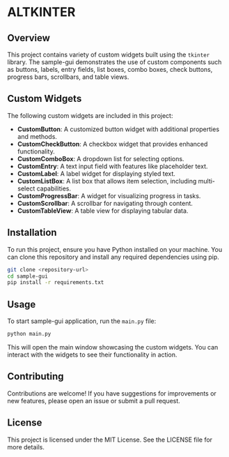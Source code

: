 # ALTKINTER

## Overview
This project contains variety of custom widgets built using the `tkinter` library. The sample-gui demonstrates the use of custom components such as buttons, labels, entry fields, list boxes, combo boxes, check buttons, progress bars, scrollbars, and table views.

## Custom Widgets
The following custom widgets are included in this project:

- **CustomButton**: A customized button widget with additional properties and methods.
- **CustomCheckButton**: A checkbox widget that provides enhanced functionality.
- **CustomComboBox**: A dropdown list for selecting options.
- **CustomEntry**: A text input field with features like placeholder text.
- **CustomLabel**: A label widget for displaying styled text.
- **CustomListBox**: A list box that allows item selection, including multi-select capabilities.
- **CustomProgressBar**: A widget for visualizing progress in tasks.
- **CustomScrollbar**: A scrollbar for navigating through content.
- **CustomTableView**: A table view for displaying tabular data.

## Installation
To run this project, ensure you have Python installed on your machine. You can clone this repository and install any required dependencies using pip.

```bash
git clone <repository-url>
cd sample-gui
pip install -r requirements.txt
```

## Usage
To start sample-gui application, run the `main.py` file:

```bash
python main.py
```

This will open the main window showcasing the custom widgets. You can interact with the widgets to see their functionality in action.

## Contributing
Contributions are welcome! If you have suggestions for improvements or new features, please open an issue or submit a pull request.

## License
This project is licensed under the MIT License. See the LICENSE file for more details.

